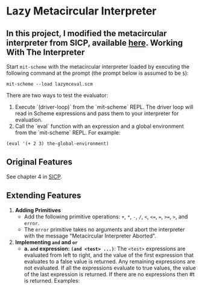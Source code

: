Lazy Metacircular Interpreter
===================
In this project, I modified the **metacircular interpreter** from SICP, available <a href="http://mitpress.mit.edu/sicp/code/ch4-mceval.scm">here</a>.
Working With The Interpreter
-------------------
Start `mit-scheme` with the metacircular interpreter loaded by executing the following command at the prompt (the prompt below is assumed to be `$`):

`mit-scheme --load lazymceval.scm`

There are two ways to test the evaluator:
<ol>
	<li>Execute `(driver-loop)` from the `mit-scheme` REPL. The driver loop will read in Scheme expressions and pass them to your interpreter for evaluation.</li>
	<li>Call the `eval` function with an expression and a global environment from the `mit-scheme` REPL. For example:</li>
</ol>

    (eval '(+ 2 3) the-global-environment)

Original Features
-------------------

See chapter 4 in <a href="https://sicpebook.files.wordpress.com/2011/06/sicp.pdf">SICP</a>.

Extending Features
-------------------

 1. **Adding Primitives**
	- Add the following primitive operations:  `+`, `*`, `-`, `/`, `<`, `<=`, `=`, `>=`, `>`, and `error`.
	- The `error` primitive takes no arguments and abort the interpreter with the message "Metacircular Interpreter Aborted".
 2. **Implementing `and` and `or`**
	- **a. `and` expression: ` (and <test> ...) `**:
The `<test>` expressions are evaluated from left to right, and the value of the first expression that evaluates to a false value is returned. Any remaining expressions are not evaluated. If all the expressions evaluate to true values, the value of the last expression is returned. If there are no expressions then #t is returned.
Examples: 

